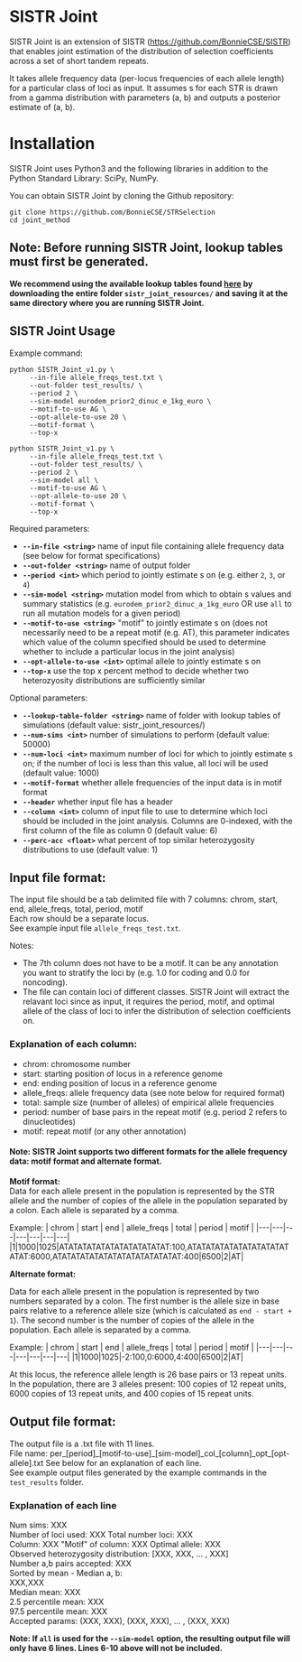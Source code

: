 # SISTR Joint   

SISTR Joint is an extension of SISTR (https://github.com/BonnieCSE/SISTR) that enables joint estimation of the distribution of selection coefficients across a set of short tandem repeats.  

It takes allele frequency data (per-locus frequencies of each allele length) for a particular class of loci as input. It assumes s for each STR is drawn from a gamma distribution with parameters (a, b) and outputs a posterior estimate of (a, b).  

# Installation
SISTR Joint uses Python3 and the following libraries in addition to the Python Standard Library: SciPy, NumPy. 

You can obtain SISTR Joint by cloning the Github repository:

```
git clone https://github.com/BonnieCSE/STRSelection
cd joint_method
```

## Note: Before running SISTR Joint, lookup tables must first be generated. 
**We recommend using the available lookup tables found [here](https://drive.google.com/drive/folders/1fjEWxmvQ38p397-9NUCWYAUoqpto7N_n?usp=sharing) by downloading the entire folder `sistr_joint_resources/` and saving it at the same directory where you are running SISTR Joint.**  

## SISTR Joint Usage  
Example command:
```
python SISTR_Joint_v1.py \
     --in-file allele_freqs_test.txt \
     --out-folder test_results/ \
     --period 2 \
     --sim-model eurodem_prior2_dinuc_e_1kg_euro \
     --motif-to-use AG \
     --opt-allele-to-use 20 \
     --motif-format \
     --top-x 
     
python SISTR_Joint_v1.py \
     --in-file allele_freqs_test.txt \
     --out-folder test_results/ \
     --period 2 \
     --sim-model all \
     --motif-to-use AG \
     --opt-allele-to-use 20 \
     --motif-format \
     --top-x
```

Required parameters:  
* __`--in-file <string>`__ name of input file containing allele frequency data (see below for format specifications)  
* __`--out-folder <string>`__ name of output folder  
* __`--period <int>`__ which period to jointly estimate s on (e.g. either `2`, `3`, or `4`)  
* __`--sim-model <string>`__ mutation model from which to obtain s values and summary statistics (e.g. `eurodem_prior2_dinuc_a_1kg_euro` OR use `all` to run all mutation models for a given period)  
* __`--motif-to-use <string>`__ "motif" to jointly estimate s on (does not necessarily need to be a repeat motif (e.g. AT), this parameter indicates which value of the column specified should be used to determine whether to include a particular locus in the joint analysis)  
* __`--opt-allele-to-use <int>`__ optimal allele to jointly estimate s on  
* __`--top-x`__ use the top x percent method to decide whether two heterozyosity distributions are sufficiently similar  

Optional parameters:  
* __`--lookup-table-folder <string>`__ name of folder with lookup tables of simulations (default value: sistr_joint_resources/)
* __`--num-sims <int>`__ number of simulations to perform (default value: 50000) 
* __`--num-loci <int>`__ maximum number of loci for which to jointly estimate s on; if the number of loci is less than this value, all loci will be used  (default value: 1000)
* __`--motif-format`__ whether allele frequencies of the input data is in motif format  
* __`--header`__ whether input file has a header  
* __`--column <int>`__ column of input file to use to determine which loci should be included in the joint analysis. Columns are 0-indexed, with the first column of the file as column 0 (default value: 6)  
* __`--perc-acc <float>`__ what percent of top similar heterozygosity distributions to use (default value: 1)

## Input file format:
The input file should be a tab delimited file with 7 columns: chrom, start, end, allele_freqs, total, period, motif    
Each row should be a separate locus.  
See example input file `allele_freqs_test.txt`. 

Notes:  
* The 7th column does not have to be a motif. It can be any annotation you want to stratify the loci by (e.g. 1.0 for coding and 0.0 for noncoding).  
* The file can contain loci of different classes. SISTR Joint will extract the relavant loci since as input, it requires the period, motif, and optimal allele of the class of loci to infer the distribution of selection coefficients on.

### Explanation of each column:
* chrom: chromosome number  
* start: starting position of locus in a reference genome  
* end: ending position of locus in a reference genome  
* allele_freqs: allele frequency data (see note below for required format)
* total: sample size (number of alleles) of empirical allele frequencies  
* period: number of base pairs in the repeat motif (e.g. period 2 refers to dinucleotides)  
* motif: repeat motif (or any other annotation)  

#### Note: SISTR Joint supports two different formats for the allele frequency data: motif format and alternate format. 

**Motif format:**   
Data for each allele present in the population is represented by the STR allele and the number of copies of the allele in the population separated by a colon. Each allele is separated by a comma.  

Example: 
| chrom | start | end | allele_freqs | total | period | motif |
|---|---|---|---|---|---|---|
|1|1000|1025|ATATATATATATATATATATATAT:100,ATATATATATATATATATATATATAT:6000,ATATATATATATATATATATATATATAT:400|6500|2|AT| 

**Alternate format:**  

Data for each allele present in the population is represented by two numbers separated by a colon. The first number is the allele size in base pairs relative to a reference allele size (which is calculated as `end - start + 1`). The second number is the number of copies of the allele in the population. Each allele is separated by a comma.  
   
Example: 
| chrom | start | end | allele_freqs | total | period | motif |
|---|---|---|---|---|---|---|
|1|1000|1025|-2:100,0:6000,4:400|6500|2|AT| 
   
At this locus, the reference allele length is 26 base pairs or 13 repeat units. In the population, there are 3 alleles present: 100 copies of 12 repeat units, 6000 copies of 13 repeat units, and 400 copies of 15 repeat units.  

## Output file format:  
The output file is a .txt file with 11 lines.  
File name: per_\[period\]\_\[motif-to-use\]\_\[sim-model\]\_col_\[column\]\_opt_\[opt-allele\].txt
See below for an explanation of each line.  
See example output files generated by the example commands in the `test_results` folder.  

### Explanation of each line
Num sims: XXX  
Number of loci used: XXX Total number loci: XXX  
Column: XXX "Motif" of column: XXX Optimal allele: XXX  
Observed heterozygosity distribution: [XXX, XXX, ... , XXX]  
Number a,b pairs accepted: XXX  
Sorted by mean - Median a, b:  
XXX,XXX  
Median mean: XXX  
2.5 percentile mean: XXX  
97.5 percentile mean: XXX  
Accepted params: (XXX, XXX), (XXX, XXX), ... , (XXX, XXX)  

**Note: If `all` is used for the `--sim-model` option, the resulting output file will only have 6 lines. Lines 6-10 above will not be included.**